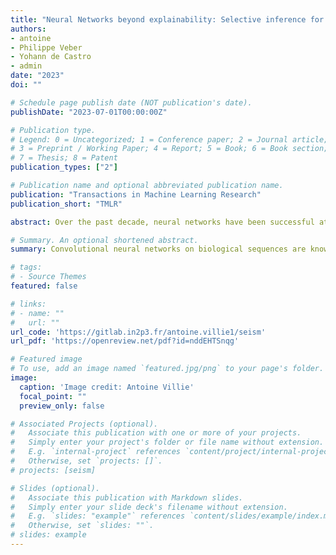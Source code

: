 ```yaml
---
title: "Neural Networks beyond explainability: Selective inference for sequence motifs"
authors:
- antoine
- Philippe Veber
- Yohann de Castro
- admin
date: "2023"
doi: ""

# Schedule page publish date (NOT publication's date).
publishDate: "2023-07-01T00:00:00Z"

# Publication type.
# Legend: 0 = Uncategorized; 1 = Conference paper; 2 = Journal article;
# 3 = Preprint / Working Paper; 4 = Report; 5 = Book; 6 = Book section;
# 7 = Thesis; 8 = Patent
publication_types: ["2"]

# Publication name and optional abbreviated publication name.
publication: "Transactions in Machine Learning Research"
publication_short: "TMLR"

abstract: Over the past decade, neural networks have been successful at making predictions from biological sequences. As in other fields of deep learning, tools have been devised to extract features such as sequence motifs that can explain the predictions made by a trained network. Here we intend to go beyond explainable machine learning and introduce SEISM, a selective inference procedure to test the association between these extracted features and the predicted phenotype. In particular, we discuss how training a one-layer convolutional network is formally equivalent to selecting motifs maximizing some association score. We adapt existing sampling-based selective inference procedures by quantizing this selection over an infinite set to a large but finite grid. Finally, we show that sampling under a specific choice of parameters is sufficient to characterize the composite null hypothesis typically used for selective inference—a result that goes well beyond our particular framework. We illustrate the behavior of our method in terms of calibration, power and speed and discuss its power/speed trade-off with a simpler data-split strategy. SEISM paves the way to an easier analysis of neural networks used in regulatory genomics, and to more powerful methods for genome wide association studies (GWAS).

# Summary. An optional shortened abstract.
summary: Convolutional neural networks on biological sequences are known to learn probabilistic motifs associated with the target phenotype. To go beyond this informal interpretation, we provide a statistical test quantifying the motif-phenotype association. This requires to solve a post-selection inference problem, where the selection involves the infinite set of possible motifs.

# tags:
# - Source Themes
featured: false

# links:
# - name: ""
#   url: ""
url_code: 'https://gitlab.in2p3.fr/antoine.villie1/seism'
url_pdf: 'https://openreview.net/pdf?id=nddEHTSnqg'

# Featured image
# To use, add an image named `featured.jpg/png` to your page's folder. 
image:
  caption: 'Image credit: Antoine Villie'
  focal_point: ""
  preview_only: false

# Associated Projects (optional).
#   Associate this publication with one or more of your projects.
#   Simply enter your project's folder or file name without extension.
#   E.g. `internal-project` references `content/project/internal-project/index.md`.
#   Otherwise, set `projects: []`.
# projects: [seism]

# Slides (optional).
#   Associate this publication with Markdown slides.
#   Simply enter your slide deck's filename without extension.
#   E.g. `slides: "example"` references `content/slides/example/index.md`.
#   Otherwise, set `slides: ""`.
# slides: example
---
```

